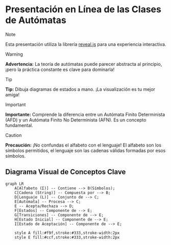 # Presentación en Línea de las Clases de Autómatas

>[!NOTE]
> Esta presentación utiliza la librería [reveal.js](https://revealjs.com/) para una experiencia interactiva.

>[!WARNING]
> **Advertencia:** La teoría de autómatas puede parecer abstracta al principio, ¡pero la práctica constante es clave para dominarla!

>[!TIP]
> **Tip:** Dibuja diagramas de estados a mano.  ¡La visualización es tu mejor amiga!

>[!IMPORTANT]
> **Importante:** Comprende la diferencia entre un Autómata Finito Determinista (AFD) y un Autómata Finito No Determinista (AFN).  Es un concepto fundamental.

>[!CAUTION]
> **Precaución:** ¡No confundas el alfabeto con el lenguaje! El alfabeto son los símbolos permitidos, el lenguaje son las cadenas válidas formadas por esos símbolos.

## Diagrama Visual de Conceptos Clave

```mermaid
graph LR
    A[Alfabeto (Σ)] -- Contiene --> B(Símbolos);
    C[Cadena (String)] -- Compuesta por --> B;
    D[Lenguaje (L)] -- Conjunto de --> C;
    E[Autómata] -- Procesa --> C;
    E -- Acepta/Rechaza --> D;
    F[Estados] -- Componente de --> E;
    G[Transiciones] -- Componente de --> E;
    H[Estado Inicial] -- Componente de --> E;
    I[Estado de Aceptación] -- Componente de --> E;

    style A fill:#f9f,stroke:#333,stroke-width:2px
    style E fill:#ccf,stroke:#333,stroke-width:2px
```